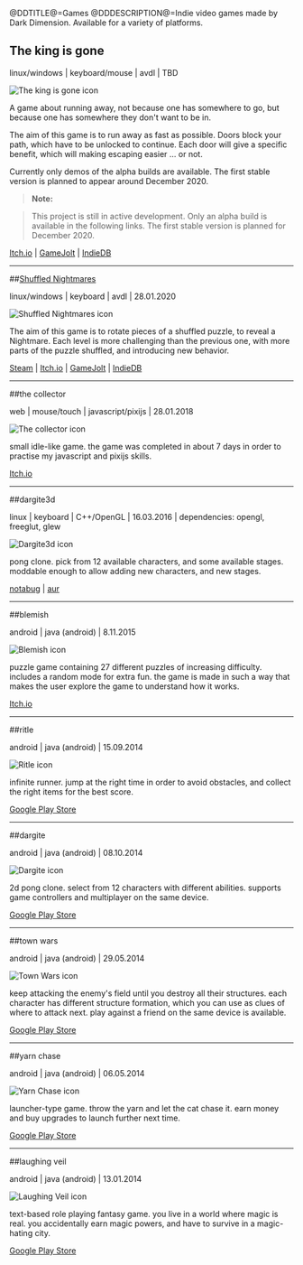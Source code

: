 <!-- Adding code
<p>
<figure>
<figcaption>my_file.dd</figcaption>
<code>
class {
	int x;

	x = 1 + 3;
	int y;
	Very big line with lots of code woo haa
}
</code>
</figure>
</p>
-->
@DDTITLE@=Games
@DDDESCRIPTION@=Indie video games made by Dark Dimension. Available for a variety of platforms.

## The king is gone

linux/windows | keyboard/mouse | avdl | TBD

![The king is gone icon](@ROOT@/images/icon-the_king_is_gone.png "The king is gone icon")

A game about running away, not because one has somewhere to go, but because one has somewhere they
don't want to be in.

The aim of this game is to run away as fast as possible. Doors block your path, which have to be unlocked
to continue. Each door will give a specific benefit, which will making escaping easier ... or not.

Currently only demos of the alpha builds are available. The first stable version is planned to appear
around December 2020.

> **Note:**

> This project is still in active development.
> Only an alpha build is available in the following links.
> The first stable version is planned for December 2020.

<a class="button" href="https://darkdimension.itch.io/the-king-is-gone">Itch.io</a> |
<a class="button" href="https://gamejolt.com/games/the-king-is-gone/518056">GameJolt</a> |
<a class="button" href="https://www.indiedb.com/games/the-king-is-gone">IndieDB</a>

---
##[Shuffled Nightmares](shuffled_nightmares.html)

linux/windows | keyboard | avdl | 28.01.2020

<img id="icon" src="@ROOT@/images/icon_shuffled-nightmares.png" alt="Shuffled Nightmares icon"/>

The aim of this game is to rotate pieces of a shuffled puzzle, to reveal a Nightmare. Each level is more challenging than the previous one, with more parts of the puzzle shuffled, and introducing new behavior.

<a class="button" href="https://store.steampowered.com/app/1289510">Steam</a> |
<a class="button" href="https://darkdimension.itch.io/shuffled-nightmares">Itch.io</a> |
<a class="button" href="https://gamejolt.com/games/shuffled_nightmares/484001">GameJolt</a> |
<a class="button" href="https://www.indiedb.com/games/shuffled-nightmares">IndieDB</a>

---
##the collector

web | mouse/touch | javascript/pixijs | 28.01.2018

<img id="icon" src="@ROOT@/images/icon_the-collector.png" alt="The collector icon"/>

small idle-like game.
the game was completed in about 7 days in order to practise my javascript and pixijs skills.

<a class="button" href="https://darkdimension.itch.io/the-collector">Itch.io</a>

---
##dargite3d

linux | keyboard | C++/OpenGL | 16.03.2016
| dependencies: opengl, freeglut, glew

<img id="icon" src="@ROOT@/images/icon_dargite.png" alt="Dargite3d icon"/>

pong clone. pick from 12 available characters, 
and some available stages. moddable enough to allow adding new characters,
and new stages.

<a class="button" href="https://notabug.org/tomtsagk/dargite3d">notabug</a> |
<a class="button" href="https://aur.archlinux.org/packages/dargite3d">aur</a>

---

##blemish

android | java (android) | 8.11.2015

<img id="icon" src="@ROOT@/images/icon_blemish.png" alt="Blemish icon"/>

puzzle game containing 27 different puzzles of increasing difficulty. 
includes a random mode for extra fun. the game is made in such a way 
that makes the user explore the game to understand how it works.

<a class="button" href="https://darkdimension.itch.io/blemish">Itch.io</a>

---

##ritle

android | java (android) | 15.09.2014

<img id="icon" src="@ROOT@/images/icon_ritle.png" alt="Ritle icon"/>

infinite runner. jump at the right time in order to avoid obstacles, and
collect the right items for the best score.

<a class="button" href="https://play.google.com/store/apps/details?id=com.darkdimension.ritle_run">Google Play Store</a>

---

##dargite

android | java (android) | 08.10.2014

<img id="icon" src="@ROOT@/images/icon_dargite.png" alt="Dargite icon"/>

2d pong clone. select from 12 characters with different abilities. supports game controllers
and multiplayer on the same device.

<a class="button" href="https://play.google.com/store/apps/details?id=com.darkdimension.dargite_new">Google Play Store</a>

---

##town wars

android | java (android) | 29.05.2014

<img id="icon" src="@ROOT@/images/icon_town-wars.png" alt="Town Wars icon"/>

keep attacking the enemy's field until you destroy all their structures.
each character has different structure formation, which you can use as clues of where to attack next.
play against a friend on the same device is available.

<a class="button" href="https://play.google.com/store/apps/details?id=com.darkdimension.town_wars">Google Play Store</a>

---

##yarn chase

android | java (android) | 06.05.2014

<img id="icon" src="@ROOT@/images/icon_yarn-chase.png" alt="Yarn Chase icon"/>

launcher-type game.
throw the yarn and let the cat chase it.
earn money and buy upgrades to launch further next time.

<a class="button" href="https://play.google.com/store/apps/details?id=com.darkdimension.yarn_chase">Google Play Store</a>

---

##laughing veil

android | java (android) | 13.01.2014

<img id="icon" src="@ROOT@/images/icon_laughing-veil.png" alt="Laughing Veil icon"/>

text-based role playing fantasy game.
you live in a world where magic is real.
you accidentally earn magic powers, and have to survive in a magic-hating city.

<a class="button" href="https://play.google.com/store/apps/details?id=com.darkdimension.laughingveil">Google Play Store</a>
